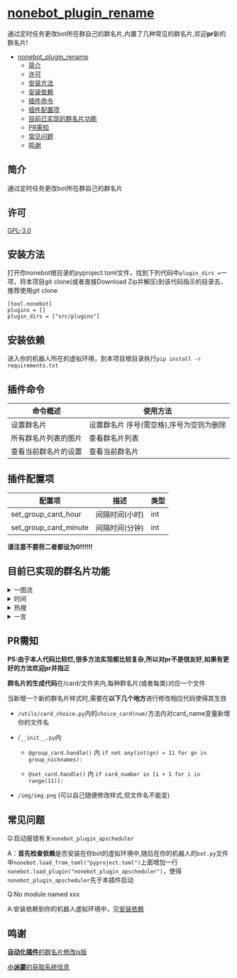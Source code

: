 # [nonebot_plugin_rename](https://github.com/forchannot/nonebot_plugin_rename)

通过定时任务更改bot所在群自己的群名片,内置了几种常见的群名片,欢迎**pr**新的群名片!
<!-- TOC -->
* [nonebot_plugin_rename](#nonebotpluginrename)
  * [简介](#简介)
  * [许可](#许可)
  * [安装方法](#安装方法)
  * [安装依赖](#安装依赖)
  * [插件命令](#插件命令)
  * [插件配置项](#插件配置项)
  * [目前已实现的群名片功能](#目前已实现的群名片功能)
  * [PR需知](#pr需知)
  * [常见问题](#常见问题)
  * [鸣谢](#鸣谢)
  <!-- TOC -->
## 简介

通过定时任务更改bot所在群自己的群名片

## 许可

[GPL-3.0](https://github.com/forchannot/genshin_artifact/blob/main/LICENSE)

## 安装方法

打开你nonebot根目录的pyproject.toml文件，找到下列代码中`plugin_dirs =`一项，将本项目git clone(或者直接Download Zip并解压)到该代码指示的目录去，推荐使用git clone

```
[tool.nonebot]
plugins = []
plugin_dirs = ["src/plugins"]
```

## 安装依赖

进入你的机器人所在的虚拟环境，到本项目根目录执行`pip install -r requirements.txt`


## 插件命令

| 命令概述       | 使用方法                   |
|------------|------------------------|
| 设置群名片      | 设置群名片 序号(需空格),序号为空则为删除 |
| 所有群名片列表的图片 | 查看群名片列表                |
| 查看当前群名片的设置 | 查看当前群名片                |

## 插件配置项

| 配置项                   | 描述       | 类型  |
|-----------------------|----------|-----|
| set_group_card_hour   | 间隔时间(小时) | int |
| set_group_card_minute | 间隔时间(分钟) | int |

**请注意不要将二者都设为0!!!!!!**

## 目前已实现的群名片功能
<details>
<summary>一图流</summary>
<img src="https://ghproxy.com/https://raw.githubusercontent.com/forchannot/nonebot_plugin_rename/main/img/img.png" alt="help">
</details>

<details>
<summary>时间</summary>
<pre>
-- 高考时间
-- 原神版本剩余时间
-- 北京时间
-- 古代计时制时间
</pre>
</details>

<details>
<summary>热搜</summary>
<pre>
-- B站热搜
-- 微博热搜
-- 抖音热搜
-- 百度热搜
-- 知乎热搜
-- 今日头条热搜
</pre>
</details>

<details>
<summary>一言</summary>
<pre>
-- 每日一言(应该不叫每日了吧)
</pre>
</details>

## PR需知

**PS:由于本人代码比较烂,很多方法实现都比较复杂,所以对pr不是很友好,如果有更好的方法欢迎pr并指正**

**群名片的生成代码**在/card/文件夹内,每种群名片(或者每类)对应一个文件

当新增一个新的群名片样式时,需要在**以下几个地方**进行修改相应代码使得其生效

* `/utils/card_choice.py`内的`choice_card(num)`方法内对card_name变量新增你的文件名

* /`__init__.py`内

  * `@group_card.handle()` 内 `if not any(int(gn) > 11 for gn in group_nicknames):`

  * `@set_card.handle()` 内 `if card_number in [i + 1 for i in range(11)]:`

* `/img/img.png` (可以自己随便修改样式,但文件名不能变)


## 常见问题

Q:启动报错有关`nonebot_plugin_apscheduler`

A：**首先检查依赖**是否安装在你bot的虚拟环境中,随后在你的机器人的`bot.py`文件中`nonebot.load_from_toml("pyproject.toml")`上面增加一行`nonebot.load_plugin("nonebot_plugin_apscheduler")`，使得`nonebot_plugin_apscheduler`先于本插件启动

Q:No module named xxx

A:安装依赖到你的机器人虚拟环境中，见[安装依赖](#安装依赖)



## 鸣谢

[**自动化插件**的群名片修改js版](https://github.com/Nwflower/auto-plugin/tree/master/model/autoGroupName)

[**小派蒙**的获取系统信息](https://github.com/CMHopeSunshine/LittlePaimon/blob/Bot/LittlePaimon/utils/status.py)
